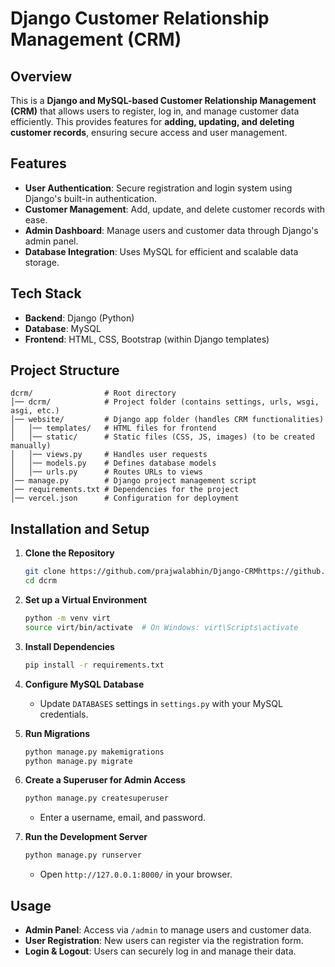 # Django Customer Relationship Management (CRM)

## Overview
This is a **Django and MySQL-based Customer Relationship Management (CRM)** that allows users to register, log in, and manage customer data efficiently. This provides features for **adding, updating, and deleting customer records**, ensuring secure access and user management.

## Features
- **User Authentication**: Secure registration and login system using Django's built-in authentication.
- **Customer Management**: Add, update, and delete customer records with ease.
- **Admin Dashboard**: Manage users and customer data through Django's admin panel.
- **Database Integration**: Uses MySQL for efficient and scalable data storage.

## Tech Stack
- **Backend**: Django (Python)
- **Database**: MySQL
- **Frontend**: HTML, CSS, Bootstrap (within Django templates)

## Project Structure
```
dcrm/                # Root directory
│── dcrm/            # Project folder (contains settings, urls, wsgi, asgi, etc.)
│── website/         # Django app folder (handles CRM functionalities)
│   │── templates/   # HTML files for frontend
│   │── static/      # Static files (CSS, JS, images) (to be created manually)
│   │── views.py     # Handles user requests
│   │── models.py    # Defines database models
│   │── urls.py      # Routes URLs to views
│── manage.py        # Django project management script
│── requirements.txt # Dependencies for the project
│── vercel.json      # Configuration for deployment
```

## Installation and Setup
1. **Clone the Repository**
   ```sh
   git clone https://github.com/prajwalabhin/Django-CRMhttps://github.com/prajwalabhin/Django-CRM
   cd dcrm
   ```

2. **Set up a Virtual Environment**
   ```sh
   python -m venv virt
   source virt/bin/activate  # On Windows: virt\Scripts\activate
   ```

3. **Install Dependencies**
   ```sh
   pip install -r requirements.txt
   ```

4. **Configure MySQL Database**
   - Update `DATABASES` settings in `settings.py` with your MySQL credentials.

5. **Run Migrations**
   ```sh
   python manage.py makemigrations
   python manage.py migrate
   ```

6. **Create a Superuser for Admin Access**
   ```sh
   python manage.py createsuperuser
   ```
   - Enter a username, email, and password.

7. **Run the Development Server**
   ```sh
   python manage.py runserver
   ```
   - Open `http://127.0.0.1:8000/` in your browser.

## Usage
- **Admin Panel**: Access via `/admin` to manage users and customer data.
- **User Registration**: New users can register via the registration form.
- **Login & Logout**: Users can securely log in and manage their data.
